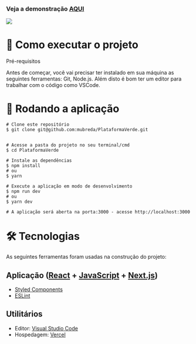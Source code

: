 ### Veja a demonstração [AQUI](https://plataforma-verde.vercel.app/)

<img src="https://github.com/mubreda/PlataformaVerde/blob/main/public/images/plataformaverde.jpg">


# 🚀 Como executar o projeto

Pré-requisitos

Antes de começar, você vai precisar ter instalado em sua máquina as seguintes ferramentas: Git, Node.js. Além disto é bom ter um editor para trabalhar com o código como VSCode.

# 🧭 Rodando a aplicação
```
# Clone este repositório
$ git clone git@github.com:mubreda/PlataformaVerde.git


# Acesse a pasta do projeto no seu terminal/cmd
$ cd PlataformaVerde

# Instale as dependências
$ npm install
# ou
$ yarn

# Execute a aplicação em modo de desenvolvimento
$ npm run dev
# ou
$ yarn dev

# A aplicação será aberta na porta:3000 - acesse http://localhost:3000
```
# 🛠 Tecnologias

As seguintes ferramentas foram usadas na construção do projeto:

## Aplicação ([React](https://reactjs.org/) + [JavaScript](https://www.javascript.com/) + [Next.js](https://nextjs.org/))
- [Styled Components](https://styled-components.com/)
- [ESLint](https://eslint.org/)

## Utilitários

- Editor: [Visual Studio Code](https://code.visualstudio.com/)
- Hospedagem: [Vercel](https://vercel.com/dashboard)
